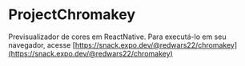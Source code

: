 # ProjectChromakey

Previsualizador de cores em ReactNative. Para executá-lo em seu navegador, acesse [https://snack.expo.dev/@redwars22/chromakey](https://snack.expo.dev/@redwars22/chromakey)
